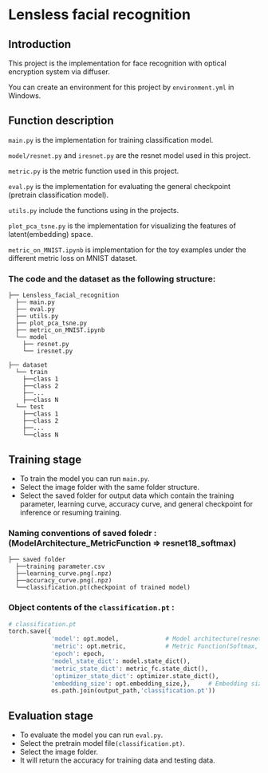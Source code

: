 # Lensless facial recognition

## Introduction

This project is the implementation for face recognition with optical encryption system via diffuser.

 You can create an environment for this project by `environment.yml` in Windows.

## Function description

`main.py` is the implementation for training classification model.

`model/resnet.py` and `iresnet.py` are the resnet model used in this project.

`metric.py` is the metric function used in this project.

`eval.py` is the implementation for evaluating the general checkpoint (pretrain classification model).

`utils.py` include the functions using in the projects.

`plot_pca_tsne.py` is the implementation for visualizing the features of latent(embedding) space.

`metric_on_MNIST.ipynb` is implementation for the toy examples under the different metric loss on MNIST dataset.

### The **code** and the **dataset** as the following structure:

```
├── Lensless_facial_recognition
  ├── main.py
  ├── eval.py
  ├── utils.py
  ├── plot_pca_tsne.py
  ├── metric_on_MNIST.ipynb
  └── model
    ├── resnet.py
    └── iresnet.py
```
```
├── dataset
  └── train
    ├──class 1
    ├──class 2
    ├──...
    ├──class N
  └── test
    ├──class 1
    ├──class 2
    ├──...
    └──class N
```

## Training stage
* To train the model you can run `main.py`.
* Select the image folder with the same folder structure. 
* Select the saved folder for output data which contain the training parameter, learning curve, accuracy curve, and general checkpoint for inference or resuming training. 

### Naming conventions of saved foledr : (ModelArchitecture_MetricFunction => resnet18_softmax)

```
├── saved folder 
  ├──training parameter.csv
  ├──learning_curve.png(.npz)
  ├──accuracy_curve.png(.npz)
  └──classification.pt(checkpoint of trained model)
```
### Object contents of the `classification.pt` :
```py
# classification.pt
torch.save({
            'model': opt.model,             # Model architecture(resnet18 or iresnet18)
            'metric': opt.metric,           # Metric Function(Softmax, ArcFace, or AdaCos)
            'epoch': epoch,                 
            'model_state_dict': model.state_dict(),
            'metric_state_dict': metric_fc.state_dict(),
            'optimizer_state_dict': optimizer.state_dict(),
            'embedding_size': opt.embedding_size,},     # Embedding size of feature
            os.path.join(output_path,'classification.pt'))
```

## Evaluation stage
* To evaluate the model you can run `eval.py`.
* Select the pretrain model file`(classification.pt)`. 
* Select the image folder. 
* It will return the accuracy for training data and testing data.